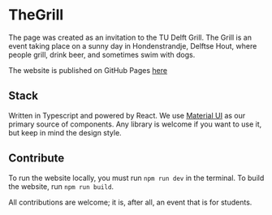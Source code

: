 
# TheGrill
The page was created as an invitation to the TU Delft Grill. The Grill is an event taking place on a sunny day in Hondenstrandje, Delftse Hout, where people grill, drink beer, and sometimes swim with dogs.

The website is published on GitHub Pages [here](https://thegrill.space)
## Stack
Written in Typescript and powered by React. We use [Material UI](https://mui.com/) as our primary source of components. Any library is welcome if you want to use it, but keep in mind the design style.

## Contribute
To run the website locally, you must run `npm run dev` in the terminal. 
To build the website, run `npm run build`.

All contributions are welcome; it is, after all, an event that is for students.
